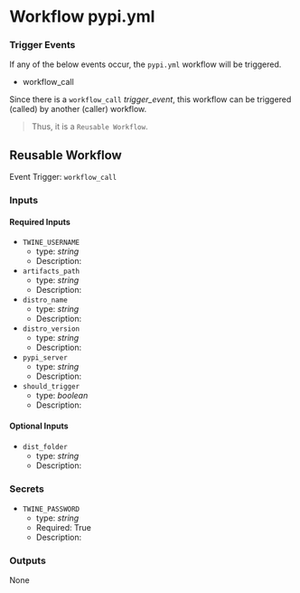 # Workflow pypi.yml

### Trigger Events

If any of the below events occur, the `pypi.yml` workflow will be triggered.

- workflow_call

Since there is a `workflow_call` _trigger_event_, this workflow can be triggered (called) by another (caller) workflow.
> Thus, it is a `Reusable Workflow`.


## Reusable Workflow

Event Trigger: `workflow_call`

### Inputs

#### Required Inputs

- `TWINE_USERNAME`
    - type: _string_
    - Description: 
- `artifacts_path`
    - type: _string_
    - Description: 
- `distro_name`
    - type: _string_
    - Description: 
- `distro_version`
    - type: _string_
    - Description: 
- `pypi_server`
    - type: _string_
    - Description: 
- `should_trigger`
    - type: _boolean_
    - Description: 

#### Optional Inputs

- `dist_folder`
    - type: _string_
    - Description: 

### Secrets

- `TWINE_PASSWORD`
    - type: _string_
    - Required: True
    - Description: 

### Outputs

None
